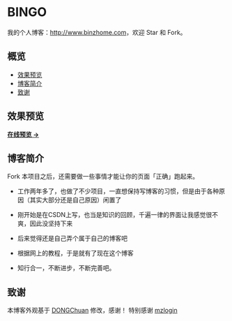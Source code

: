# BINGO

我的个人博客：<http://www.binzhome.com>，欢迎 Star 和 Fork。

## 概览

<!-- vim-markdown-toc GFM -->
* [效果预览](#效果预览)
* [博客简介](#博客简介)
* [致谢](#致谢)

<!-- vim-markdown-toc -->

## 效果预览

**[在线预览 &rarr;](http://www.binzhome.com)**

## 博客简介

Fork 本项目之后，还需要做一些事情才能让你的页面「正确」跑起来。

* 工作两年多了，也做了不少项目，一直想保持写博客的习惯，但是由于各种原因（其实大部分还是自己原因）闲置了

* 刚开始是在CSDN上写，也当是知识的回顾，千遍一律的界面让我感觉很不爽，因此没坚持下来

* 后来觉得还是自己弄个属于自己的博客吧

* 根据网上的教程，于是就有了现在这个博客

* 知行合一，不断进步，不断完善吧。


## 致谢

本博客外观基于 [DONGChuan](http://dongchuan.github.io) 修改，感谢！
特别感谢 [mzlogin](https://github.com/binz123/binzblog/tree/gh-pages)
